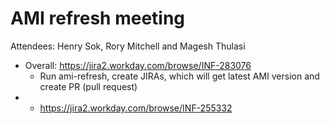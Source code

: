 # AMI refresh meeting
Attendees: Henry Sok, Rory Mitchell and Magesh Thulasi

- Overall: https://jira2.workday.com/browse/INF-283076
	- Run ami-refresh, create JIRAs, which will get latest AMI version and create PR (pull request)
- - https://jira2.workday.com/browse/INF-255332

